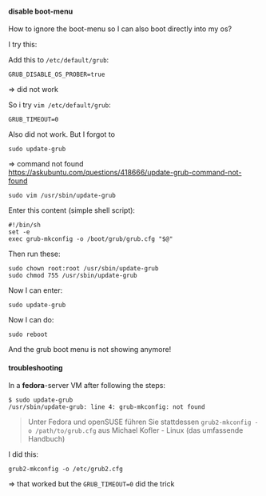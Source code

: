 #### disable boot-menu

How to ignore the boot-menu so I can also boot directly into my os?

I try this:

Add this to `/etc/default/grub`:
```
GRUB_DISABLE_OS_PROBER=true
```

=> did not work

So i try `vim /etc/default/grub`:
```
GRUB_TIMEOUT=0
```

Also did not work.
But I forgot to
```
sudo update-grub
```
=> command not found\
https://askubuntu.com/questions/418666/update-grub-command-not-found

```
sudo vim /usr/sbin/update-grub
```

Enter this content (simple shell script):
```
#!/bin/sh
set -e
exec grub-mkconfig -o /boot/grub/grub.cfg "$@"
```

Then run these:
```
sudo chown root:root /usr/sbin/update-grub
sudo chmod 755 /usr/sbin/update-grub
```

Now I can enter:
```
sudo update-grub
```

Now I can do:
```
sudo reboot
```

And the grub boot menu is not showing anymore!

#### troubleshooting

In a **fedora**-server VM after following the steps:
```
$ sudo update-grub
/usr/sbin/update-grub: line 4: grub-mkconfig: not found
```


> Unter Fedora und openSUSE führen Sie stattdessen `grub2-mkconfig -o /path/to/grub.cfg` aus
Michael Kofler - Linux (das umfassende Handbuch)

I did this:
```
grub2-mkconfig -o /etc/grub2.cfg
```
=> that worked but the `GRUB_TIMEOUT=0` did the trick
